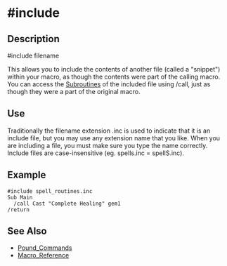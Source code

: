 # \#include

## Description

\#include filename

This allows you to include the contents of another file \(called a "snippet"\) within your macro, as though the contents were part of the calling macro. You can access the [Subroutines](../../../documentation/subroutines.md) of the included file using /call, just as though they were a part of the original macro.

## Use

Traditionally the filename extension .inc is used to indicate that it is an include file, but you may use any extension name that you like. When you are including a file, you must make sure you type the name correctly. Include files are case-insensitive \(eg. spells.inc = spellS.inc\).

## Example

```text
#include spell_routines.inc
Sub Main
  /call Cast "Complete Healing" gem1
/return
```

## See Also

* [Pound\_Commands](./)
* [Macro\_Reference](../../../documentation/macro-reference.md)


